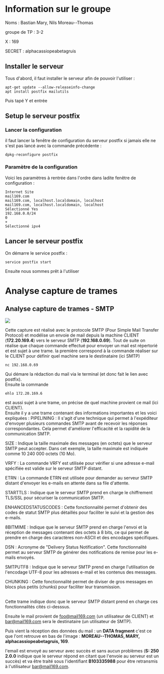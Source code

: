 # Information sur le groupe

Noms : Bastian Mary, Nils Moreau--Thomas

groupe de TP : 3-2

X : 169

SECRET : alphacassiopeabetagruis

## Installer le serveur

Tous d'abord, il faut installer le serveur afin de pouvoir l'utiliser :

    apt-get update --allow-releaseinfo-change
    apt install postfix mailutils
Puis tapé Y et entrée
## Setup le serveur postfix

### Lancer la configuration

il faut lancer la fenêtre de configuration du serveur postfix si jamais elle ne s'est pas lancé avec la commande précédente :

    dpkg-reconfigure postfix

### Paramètre de la configuration

Voici les paramètres à rentrée dans l'ordre dans ladite fenêtre de configuration :

    Internet Site
    mail169.com
    mail169.com, localhost.localdomain, localhost
    mail169.com, localhost.localdomain, localhost
    Sélectionné Yes
    192.168.0.0/24
    0
    +
    Sélectionné ipv4

## Lancer le serveur postfix

On démarre le service postfix :

    service postfix start

Ensuite nous sommes prêt à l'utiliser

# Analyse capture de trames

## Analyse capture de trames - SMTP

![](https://cdn.discordapp.com/attachments/1115525603534323804/1121424981109260388/image.png)

Cette capture est réalisé avec le protocole SMTP (Pour Simple Mail Transfer Protocol) et modélise un envoie de mail depuis la machine CLIENT (**172.20.169.4**) vers le serveur SMTP (**192.168.0.69**).
Tout de suite on réalise que chaque commande effectué pour envoyer un mail est répertorié et est sujet à une trame.
la première correspond à la commande réaliser sur le CLIENT pour définir quel machine sera le destinataire (ici SMTP)

    nc 192.168.0.69
Qui démare la rédaction du mail via le terminal (et donc fait le lien avec postfix). <br>
 Ensuite la commande 

    ehlo 172.20.169.6
est aussi sujet à une trame, on précise de quel machine provient ce mail (ici CLIENT).<br>
Ensuite il y a une trame contenant des informations importantes et les voici expliquées :
PIPELINING : Il s'agit d'une technique qui permet à l'expéditeur d'envoyer plusieurs commandes SMTP avant de recevoir les réponses correspondantes. Cela permet d'améliorer l'efficacité et la rapidité de la communication SMTP.

SIZE : Indique la taille maximale des messages (en octets) que le serveur SMTP peut accepter. Dans cet exemple, la taille maximale est indiquée comme 10 240 000 octets (10 Mo).

VRFY : La commande VRFY est utilisée pour vérifier si une adresse e-mail spécifiée est valide sur le serveur SMTP distant.

ETRN : La commande ETRN est utilisée pour demander au serveur SMTP distant d'envoyer les e-mails en attente dans sa file d'attente.

STARTTLS : Indique que le serveur SMTP prend en charge le chiffrement TLS/SSL pour sécuriser la communication SMTP.

ENHANCEDSTATUSCODES : Cette fonctionnalité permet d'obtenir des codes de statut SMTP plus détaillés pour faciliter le suivi et la gestion des e-mails.

8BITMIME : Indique que le serveur SMTP prend en charge l'envoi et la réception de messages contenant des octets à 8 bits, ce qui permet de prendre en charge des caractères non-ASCII et des encodages spécifiques.

DSN : Acronyme de "Delivery Status Notification". Cette fonctionnalité permet au serveur SMTP de générer des notifications de remise pour les e-mails envoyés.

SMTPUTF8 : Indique que le serveur SMTP prend en charge l'utilisation de l'encodage UTF-8 pour les adresses e-mail et les contenus des messages.

CHUNKING : Cette fonctionnalité permet de diviser de gros messages en blocs plus petits (chunks) pour faciliter leur transmission.

<br>
Cette trame indique donc que le serveur SMTP distant prend en charge ces fonctionnalités cités ci-desssus.

Ensuite le mail provient de foo@mail169.com (un utilisateur de CLIENT) et bar@mail169.com sera le destinataire (un utilisateur de SMTP).

Puis vient la réception des données du mail : un **DATA fragment**
c'est ce que l'ont retrouve en bas de l'image :
**MOREAU--THOMAS, MARY, alphacassiopeabetagruis, 169**.

l'email est envoyé au serveur avec succès et sans aucun problèmes (**S: 250 2.0.0** indique que le serveur répond en citant que l'envoie au serveur est un succès) et va être traité sous l'identifiant **B103335988** pour être retransmis à l'utilisateur bar@mail169.com.